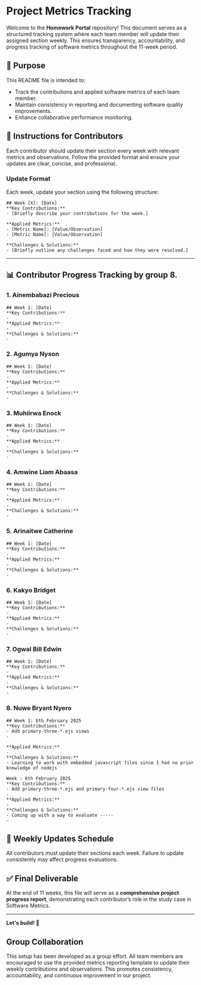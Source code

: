 # Project Metrics Tracking

Welcome to the **Homework Portal** repository! This document serves as a structured tracking system where each team member will update their assigned section weekly. This ensures transparency, accountability, and progress tracking of software metrics throughout the 11-week period.

## 📌 Purpose
This README file is intended to:
- Track the contributions and applied software metrics of each team member.
- Maintain consistency in reporting and documenting software quality improvements.
- Enhance collaborative performance monitoring.

## 📝 Instructions for Contributors
Each contributor should update their section every week with relevant metrics and observations. Follow the provided format and ensure your updates are clear, concise, and professional.

### **Update Format**
Each week, update your section using the following structure:
```
## Week [X]: [Date]
**Key Contributions:**
- [Briefly describe your contributions for the week.]

**Applied Metrics:**
- [Metric Name]: [Value/Observation]
- [Metric Name]: [Value/Observation]

**Challenges & Solutions:**
- [Briefly outline any challenges faced and how they were resolved.]
```
---

## 📊 Contributor Progress Tracking by group 8.

### 1. Ainembabazi Precious
```
## Week 1: [Date]
**Key Contributions:**
- 
**Applied Metrics:**
- 
**Challenges & Solutions:**
- 
```

### 2. Agumya Nyson 
```
## Week 1: [Date]
**Key Contributions:**
- 
**Applied Metrics:**
- 
**Challenges & Solutions:**
- 
```

### 3. Muhiirwa Enock 
```
## Week 1: [Date]
**Key Contributions:**
- 
**Applied Metrics:**
- 
**Challenges & Solutions:**
- 
```

### 4. Amwine Liam Abaasa
```
## Week 1: [Date]
**Key Contributions:**
- 
**Applied Metrics:**
- 
**Challenges & Solutions:**
- 
```

### 5. Arinaitwe Catherine
```
## Week 1: [Date]
**Key Contributions:**
- 
**Applied Metrics:**
- 
**Challenges & Solutions:**
- 
```

### 6. Kakyo Bridget
```
## Week 1: [Date]
**Key Contributions:**
- 
**Applied Metrics:**
- 
**Challenges & Solutions:**
- 
```

### 7. Ogwal Bill Edwin
```
## Week 1: [Date]
**Key Contributions:**
- 
**Applied Metrics:**
- 
**Challenges & Solutions:**
- 
```

### 8. Nuwe Bryant Nyero
```
## Week 1: 6th February 2025
**Key Contributions:**
- Add primary-three-*.ejs views
- 

**Applied Metrics:**
- 
**Challenges & Solutions:**
- Learning to work with embedded javascript files since I had no prior knowledge of nodejs

Week : 6th February 2025
**Key Contributions:**
- Add primary-three-*.ejs and primary-four-*.ejs view files
- 
**Applied Metrics:**
- 
**Challenges & Solutions:**
- Coming up with a way to evaluate -----
- 
```

## 📅 Weekly Updates Schedule
All contributors must update their sections each week. Failure to update consistently may affect progress evaluations.

## ✅ Final Deliverable
At the end of 11 weeks, this file will serve as a **comprehensive project progress report**, demonstrating each contributor’s role in the study case in Software Metrics.

---

**Let's build! 🚀**



## Group Collaboration

This setup has been developed as a group effort. All team members are encouraged to use the provided metrics reporting template to update their weekly contributions and observations. This promotes consistency, accountability, and continuous improvement in our project.

